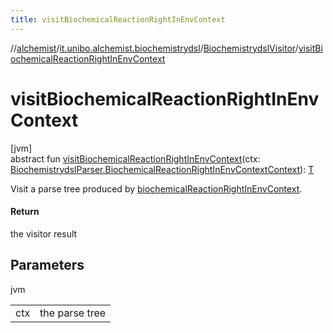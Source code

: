 ```yaml
---
title: visitBiochemicalReactionRightInEnvContext
---
```

//[alchemist](../../../index.html)/[it.unibo.alchemist.biochemistrydsl](../index.html)/[BiochemistrydslVisitor](index.html)/[visitBiochemicalReactionRightInEnvContext](visit-biochemical-reaction-right-in-env-context.html)



# visitBiochemicalReactionRightInEnvContext



[jvm]\
abstract fun [visitBiochemicalReactionRightInEnvContext](visit-biochemical-reaction-right-in-env-context.html)(ctx: [BiochemistrydslParser.BiochemicalReactionRightInEnvContextContext](../-biochemistrydsl-parser/-biochemical-reaction-right-in-env-context-context/index.html)): [T](../../it.unibo.alchemist.model.implementations.reactions/-chemical-reaction/index.html)



Visit a parse tree produced by [biochemicalReactionRightInEnvContext](../-biochemistrydsl-parser/biochemical-reaction-right-in-env-context.html).



#### Return



the visitor result



## Parameters


jvm

| | |
|---|---|
| ctx | the parse tree |




